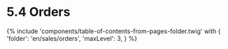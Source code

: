 # 5.4 Orders

{% include 'components/table-of-contents-from-pages-folder.twig' with {
  'folder': 'en/sales/orders',
  'maxLevel': 3,
} %}
